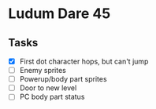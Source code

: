 # Ludum Dare 45

## Tasks
- [x] First dot character hops, but can't jump
- [ ] Enemy sprites
- [ ] Powerup/body part sprites
- [ ] Door to new level
- [ ] PC body part status